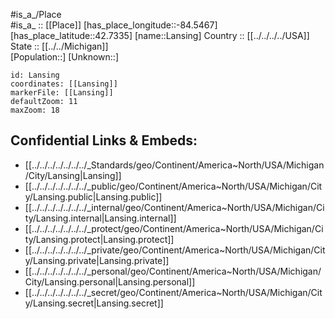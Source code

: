 ﻿---
location: [42.7335,-84.5467] 
mapzoom: [7,12] 
mapmarker: city 
type: City
tags:
- geo/City


SpocWebEntityId: 36092
isDeleted: false
confidential: public

---
#is_a_/Place  
#is_a_ :: [[Place]] 
[has_place_longitude::-84.5467] 
[has_place_latitude::42.7335] 
[name::Lansing] 
Country :: [[../../../../USA]]  
State :: [[../../Michigan]]  
[Population::] 
[Unknown::] 


```leaflet
id: Lansing
coordinates: [[Lansing]] 
markerFile: [[Lansing]] 
defaultZoom: 11 
maxZoom: 18
```


## Confidential Links & Embeds: 
- [[../../../../../../../_Standards/geo/Continent/America~North/USA/Michigan/City/Lansing|Lansing]] 
- [[../../../../../../../_public/geo/Continent/America~North/USA/Michigan/City/Lansing.public|Lansing.public]] 
- [[../../../../../../../_internal/geo/Continent/America~North/USA/Michigan/City/Lansing.internal|Lansing.internal]] 
- [[../../../../../../../_protect/geo/Continent/America~North/USA/Michigan/City/Lansing.protect|Lansing.protect]] 
- [[../../../../../../../_private/geo/Continent/America~North/USA/Michigan/City/Lansing.private|Lansing.private]] 
- [[../../../../../../../_personal/geo/Continent/America~North/USA/Michigan/City/Lansing.personal|Lansing.personal]] 
- [[../../../../../../../_secret/geo/Continent/America~North/USA/Michigan/City/Lansing.secret|Lansing.secret]] 
